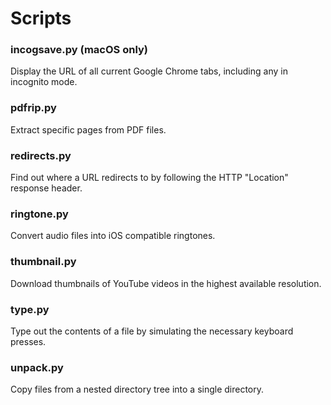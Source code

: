 # Scripts

### incogsave.py (macOS only)
Display the URL of all current Google Chrome tabs, including any in incognito mode.

### pdfrip.py
Extract specific pages from PDF files.

### redirects.py
Find out where a URL redirects to by following the HTTP "Location" response header.

### ringtone.py
Convert audio files into iOS compatible ringtones.

### thumbnail.py
Download thumbnails of YouTube videos in the highest available resolution.

### type.py
Type out the contents of a file by simulating the necessary keyboard presses.

### unpack.py
Copy files from a nested directory tree into a single directory.
